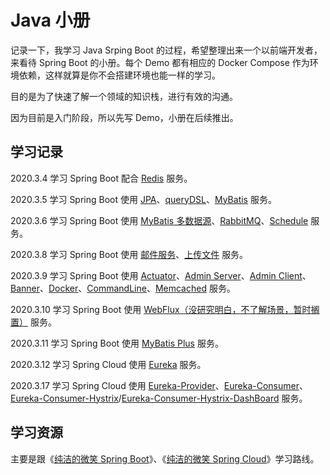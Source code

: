 # Java 小册

记录一下，我学习 Java Srping Boot 的过程，希望整理出来一个以前端开发者，来看待 Spring Boot 的小册。每个 Demo 都有相应的 Docker Compose 作为环境依赖，这样就算是你不会搭建环境也能一样的学习。

目的是为了快速了解一个领域的知识栈，进行有效的沟通。

因为目前是入门阶段，所以先写 Demo，小册在后续推出。

## 学习记录

2020.3.4 学习 Spring Boot 配合 [Redis](./source/spring-boot/redis/) 服务。  

2020.3.5 学习 Spring Boot 使用 [JPA](./source/spring-boot/jpa/)、[queryDSL](./source/spring-boot/querysdl/)、[MyBatis](./source/spring-boot/mybatis/) 服务。

2020.3.6 学习 Spring Boot 使用 [MyBatis 多数据源](./source/spring-boot/mybatis-multi/)、[RabbitMQ](./source/spring-boot/rabbitmq/)、[Schedule](./source/spring-boot/schedule) 服务。

2020.3.8 学习 Spring Boot 使用 [邮件服务](./source/spring-boot/email/)、[上传文件](./source/spring-boot/upload/) 服务。

2020.3.9 学习 Spring Boot 使用 [Actuator](./source/spring-boot/actuator/)、[Admin Server](./source/spring-boot/admin-serve/)、[Admin Client](./source/spring-boot/admin-client/)、[Banner](./source/spring-boot/banner/)、[Docker](./source/spring-boot/docker/)、[CommandLine](./source/spring-boot/command/)、[Memcached](./source/spring-boot/memcached/) 服务。

2020.3.10 学习 Spring Boot 使用 [WebFlux（没研究明白，不了解场景，暂时搁置）](./source/spring-boot/webflux/) 服务。

2020.3.11 学习 Spring Boot 使用 [MyBatis Plus](./source/spring-boot/mybatis-plus/) 服务。

2020.3.12 学习 Spring Cloud 使用 [Eureka](./source/spring-spring-cloud/eureka/) 服务。

2020.3.17 学习 Spring Cloud 使用 [Eureka-Provider](./source/spring-cloud/eureka-provider/)、[Eureka-Consumer](./source/spring-cloud/eureka-consumer/)、[Eureka-Consumer-Hystrix](./source/spring-cloud/eureka-consumer-hystrix/)/[Eureka-Consumer-Hystrix-DashBoard](./source/spring-cloud/eureka-consumer-hystrix-dashboard/) 服务。

## 学习资源

主要是跟《[纯洁的微笑 Spring Boot](http://www.ityouknow.com/spring-boot.html)》、《[纯洁的微笑 Spring Cloud](http://www.ityouknow.com/spring-cloud.html)》学习路线。
